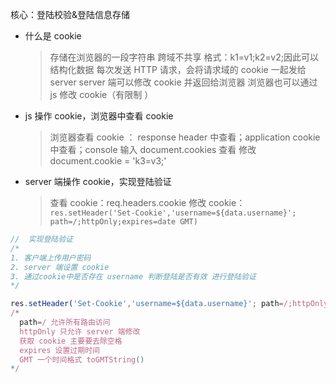 核心：登陆校验&登陆信息存储

- 什么是 cookie

  > 存储在浏览器的一段字符串
  > 跨域不共享
  > 格式：k1=v1;k2=v2;因此可以结构化数据
  > 每次发送 HTTP 请求，会将请求域的 cookie 一起发给 server
  > server 端可以修改 cookie 并返回给浏览器
  > 浏览器也可以通过 js 修改 cookie（有限制 ）

- js 操作 cookie，浏览器中查看 cookie

  > 浏览器查看 cookie ： response header 中查看；application cookie 中查看；console 输入 document.cookies 查看
  > 修改 document.cookie = 'k3=v3;'

- server 端操作 cookie，实现登陆验证
  > 查看 cookie：req.headers.cookie
  > 修改 cookie：`res.setHeader('Set-Cookie','username=${data.username}'; path=/;httpOnly;expires=date GMT)`

```js
//  实现登陆验证
/*
1. 客户端上传用户密码
2. server 端设置 cookie
3. 通过cookie中是否存在 username 判断登陆是否有效 进行登陆验证
*/

res.setHeader('Set-Cookie','username=${data.username}'; path=/;httpOnly)
/*
  path=/ 允许所有路由访问
  httpOnly 只允许 server 端修改
  获取 cookie 主要要去除空格
  expires 设置过期时间
  GMT 一个时间格式 toGMTString()
*/


```
